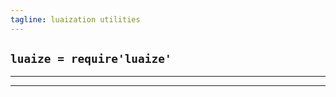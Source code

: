 ```yaml
---
tagline: luaization utilities
---
```


## `luaize = require'luaize'`

--------------------------------------- ---------------------------------------


--------------------------------------- ---------------------------------------

